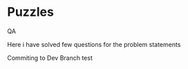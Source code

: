 # Puzzles
QA


Here i have solved few questions for the problem statements

Commiting to Dev Branch test
